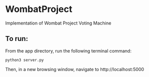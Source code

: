 # WombatProject
Implementation of Wombat Project Voting Machine

## To run:
From the app directory, run the following terminal command:

``` python3 server.py ```

Then, in a new browsing window, navigate to http://localhost:5000
